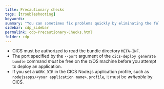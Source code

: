 ```yaml
---
title: Precautionary checks
tags: [troubleshooting]
keywords: 
summary: "You can sometimes fix problems quickly by eliminating the following possible causes instead of individually tracing their origins through several log files."
sidebar: cdp_sidebar
permalink: cdp-Precautionary-Checks.html
folder: cdp
---
```


* CICS must be authorized to read the bundle directory `META-INF`.
* The port specified by the `--port` argument of the `cics-deploy generate bundle` command *must* be free on the z/OS machine before you attempt to deploy an application. 
* If you set a `WORK_DIR` in the CICS Node.js application profile, such as `nodejsapps/<your application name>.profile`, it must be *writeable* by CICS.